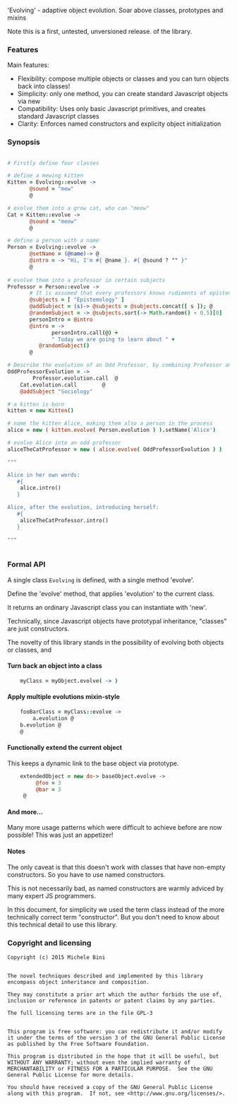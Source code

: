'Evolving' - adaptive object evolution.  Soar above classes, prototypes and mixins

Note this is a first, untested, unversioned release. of the library.

### Features

Main features:

* Flexibility: compose multiple objects or classes and you can turn objects back into classes!
* Simplicity: only one method, you can create standard Javascript objects via new
* Compatibility: Uses only basic Javascript primitives, and creates standard Javascript classes
* Clarity: Enforces named constructors and explicity object initialization

### Synopsis

```coffee

# Firstly define four classes

# define a mewing kitten
Kitten = Evolving::evolve ->
       @sound = "mew"
       @

# evolve them into a grow cat, who can "meow"
Cat = Kitten::evolve ->
       @sound = "meow"
       @

# define a person with a name
Person = Evolving::evolve ->
       @setName = (@name)-> @
       @intro = -> "Hi, I'm #{ @name }. #{ @sound ? "" }"
       @
       
# evolve them into a professor in certain subjects
Professor = Person::evolve ->
       # It is assumed that every professors knows rudiments of epistemology!
       @subjects = [ "Epistemology" ] 
       @addSubject = (s)-> @subjects = @subjects.concat([ s ]); @
       @randomSubject = -> @subjects.sort(-> Math.random() - 0.5)[0]
       personIntro = @intro
       @intro = ->
       	      personIntro.call(@) +
       	      " Today we are going to learn about " +
	      @randomSubject()
       @

# Describe the evolution of an Odd Professor, by combining Professor and Cat and adding a training in Sociology
OddProfessorEvolution = ->
        Professor.evolution.call  @
	Cat.evolution.call        @
	@addSubject "Sociology"

# a kitten is born
kitten = new Kitten()

# name the kitten Alice, making them also a person in the process
alice = new ( kitten.evolve( Person.evolution ) ).setName('Alice')

# evolve Alice into an odd professor
aliceTheCatProfessor = new ( alice.evolve( OddProfessorEvolution ) )

"""

Alice in her own words:
   #{
	alice.intro()
   }

Alice, after the evolution, introducing herself:
   #{
	aliceTheCatProfessor.intro()
   }

"""
       
```

### Formal API

A single class `Evolving` is defined, with a single method 'evolve'.

Define the 'evolve' method, that applies 'evolution' to the current class.

It returns an ordinary Javascript class you can instantiate with 'new'.

Technically, since Javascript objects have prototypal inheritance, "classes" are just constructors.

The novelty of this library stands in the possibility of evolving both objects or classes, and

#### Turn back an object into a class

```coffee
	myClass = myObject.evolve( -> )
```

#### Apply multiple evolutions mixin-style

```coffee
    fooBarClass = myClass::evolve ->
        a.evolution @
	b.evolution @
	@
```

#### Functionally extend the current object

This keeps a dynamic link to the base object via prototype.

```coffee
    extendedObject = new do-> baseObject.evolve ->
         @foo = 3
    	 @bar = 3
	 @    
```

#### And more...

Many more usage patterns which were difficult to achieve before are now possible!  This was just an appetizer!


#### Notes

The only caveat is that this doesn't work with classes that have non-empty constructors.
So you have to use named constructors.

This is not necessarily bad, as named constructors are warmly adviced by many expert JS programmers.

In this document, for simplicity we used the term class instead of the more technically correct term "constructor".  But you don't need to know about this technical detail to use this library.


### Copyright and licensing

    Copyright (c) 2015 Michele Bini


    The novel techniques described and implemented by this library
    encompass object inheritance and composition.

    They may constitute a prior art which the author forbids the use of,
    inclusion or reference in patents or patent claims by any parties.

    The full licensing terms are in the file GPL-3

    
    This program is free software: you can redistribute it and/or modify
    it under the terms of the version 3 of the GNU General Public License
    as published by the Free Software Foundation.

    This program is distributed in the hope that it will be useful, but
    WITHOUT ANY WARRANTY; without even the implied warranty of
    MERCHANTABILITY or FITNESS FOR A PARTICULAR PURPOSE.  See the GNU
    General Public License for more details.

    You should have received a copy of the GNU General Public License
    along with this program.  If not, see <http://www.gnu.org/licenses/>.

